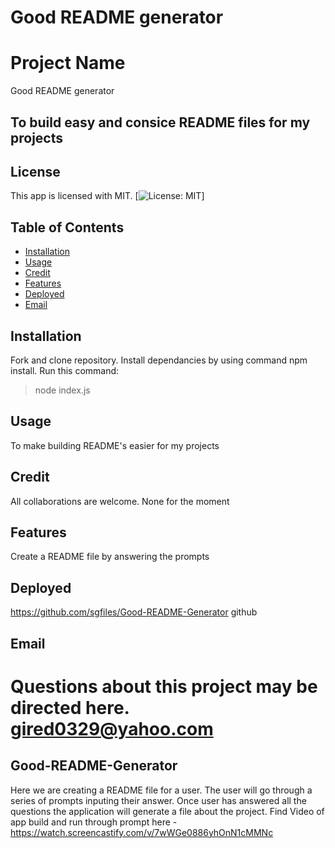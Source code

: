 
# Good README generator
  # Project Name
  Good README generator

  ## To build easy and consice README files for my projects

 

  ## License 
  This app is licensed with MIT.
  [![License: MIT](https://img.shields.io/badge/License-MIT-yellow.svg)]
  
  ## Table of Contents

  - [Installation](#installation)
  - [Usage](#usage)
  - [Credit](#credit)
  - [Features](#features)
  - [Deployed](#deployed)
  - [Email](#email)
  
  ## Installation
  Fork and clone repository. Install dependancies by using command npm install. Run this command:

  >node index.js 

  
  ## Usage
  To make building README's easier for my projects

 ## Credit
 All collaborations are welcome.
 None for the moment

 ## Features
 Create a README file by answering the prompts 

  ## Deployed
  https://github.com/sgfiles/Good-README-Generator
  github
 
  ## Email
  Questions about this project may be directed here.
  gired0329@yahoo.com
=======
## Good-README-Generator
Here we are creating a README file for a user. The user will go through a series of prompts inputing their answer. Once user has answered all the questions the application will generate a file about the project.
Find Video of app build and run through prompt here -  https://watch.screencastify.com/v/7wWGe0886yhOnN1cMMNc

